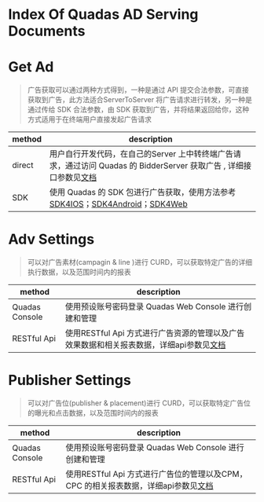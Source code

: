 # Index Of Quadas AD Serving Documents

# Get Ad

> 广告获取可以通过两种方式得到，一种是通过 API 提交合法参数，可直接获取到广告，此方法适合ServerToServer 将广告请求进行转发，另一种是通过传给 SDK 合法参数，由 SDK 获取到广告，并将结果返回给你，这种方式适用于在终端用户直接发起广告请求

| method | description |
|--------|--------|
|  direct      |  用户自行开发代码，在自己的Server 上中转终端广告请求，通过访问 Quadas 的 BidderServer 获取广告 , 详细接口参数见[文档](https://github.com/quadas/docs-ad-call/blob/master/mob.md)    |
| SDK| 使用 Quadas 的 SDK 包进行广告获取，使用方法参考[SDK4IOS]()；[SDK4Android]()；[SDK4Web](https://github.com/quadas/sdk4webjs/blob/master/document.md)|


# Adv Settings

> 可以对广告素材(campagin & line )进行 CURD，可以获取特定广告的详细执行数据，以及范围时间内的报表


| method | description |
|--------|--------|
|Quadas Console|使用预设账号密码登录 Quadas Web Console 进行创建和管理 |
|RESTful Api| 使用RESTful Api 方式进行广告资源的管理以及广告效果数据和相关报表数据，详细api参数见[文档]()|

# Publisher Settings

> 可以对广告位(publisher & placement)进行 CURD，可以获取特定广告位的曝光和点击数据，以及范围时间内的报表

| method | description |
|--------|--------|
|Quadas Console|使用预设账号密码登录 Quadas Web Console 进行创建和管理 |
|RESTful Api| 使用RESTful Api 方式进行广告位的管理以及CPM，CPC 的相关报表数据，详细api参数见[文档](https://quadas.github.io/slate/#introduction)|

